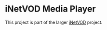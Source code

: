 iNetVOD Media Player
====================

This project is part of the larger [iNetVOD](https://github.com/grtvd/inetvod) project.